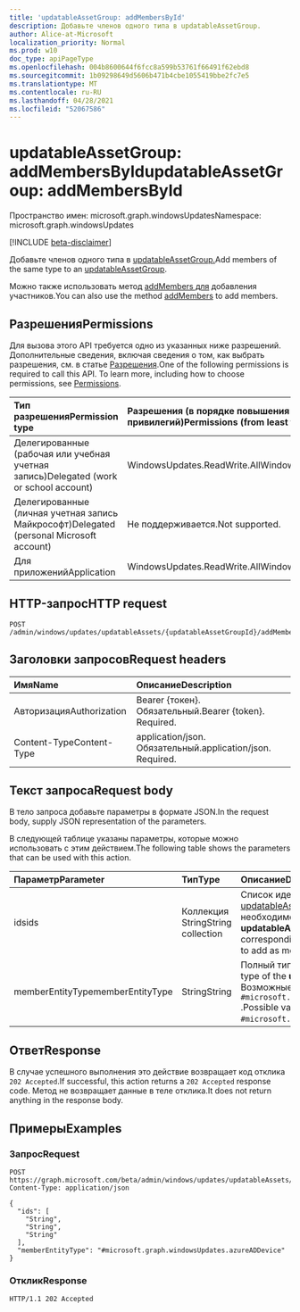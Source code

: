 ```yaml
---
title: 'updatableAssetGroup: addMembersById'
description: Добавьте членов одного типа в updatableAssetGroup.
author: Alice-at-Microsoft
localization_priority: Normal
ms.prod: w10
doc_type: apiPageType
ms.openlocfilehash: 004b8600644f6fcc8a599b53761f66491f62ebd8
ms.sourcegitcommit: 1b09298649d5606b471b4cbe1055419bbe2fc7e5
ms.translationtype: MT
ms.contentlocale: ru-RU
ms.lasthandoff: 04/28/2021
ms.locfileid: "52067586"
---
```

# <a name="updatableassetgroup-addmembersbyid"></a><span data-ttu-id="c07c2-103">updatableAssetGroup: addMembersById</span><span class="sxs-lookup"><span data-stu-id="c07c2-103">updatableAssetGroup: addMembersById</span></span>
<span data-ttu-id="c07c2-104">Пространство имен: microsoft.graph.windowsUpdates</span><span class="sxs-lookup"><span data-stu-id="c07c2-104">Namespace: microsoft.graph.windowsUpdates</span></span>

[!INCLUDE [beta-disclaimer](../../includes/beta-disclaimer.md)]

<span data-ttu-id="c07c2-105">Добавьте членов одного типа в [updatableAssetGroup.](../resources/windowsupdates-updatableassetgroup.md)</span><span class="sxs-lookup"><span data-stu-id="c07c2-105">Add members of the same type to an [updatableAssetGroup](../resources/windowsupdates-updatableassetgroup.md).</span></span>

<span data-ttu-id="c07c2-106">Можно также использовать метод [addMembers для](windowsupdates-updatableassetgroup-addmembers.md) добавления участников.</span><span class="sxs-lookup"><span data-stu-id="c07c2-106">You can also use the method [addMembers](windowsupdates-updatableassetgroup-addmembers.md) to add members.</span></span>

## <a name="permissions"></a><span data-ttu-id="c07c2-107">Разрешения</span><span class="sxs-lookup"><span data-stu-id="c07c2-107">Permissions</span></span>
<span data-ttu-id="c07c2-p101">Для вызова этого API требуется одно из указанных ниже разрешений. Дополнительные сведения, включая сведения о том, как выбрать разрешения, см. в статье [Разрешения](/graph/permissions-reference).</span><span class="sxs-lookup"><span data-stu-id="c07c2-p101">One of the following permissions is required to call this API. To learn more, including how to choose permissions, see [Permissions](/graph/permissions-reference).</span></span>

|<span data-ttu-id="c07c2-110">Тип разрешения</span><span class="sxs-lookup"><span data-stu-id="c07c2-110">Permission type</span></span>|<span data-ttu-id="c07c2-111">Разрешения (в порядке повышения привилегий)</span><span class="sxs-lookup"><span data-stu-id="c07c2-111">Permissions (from least to most privileged)</span></span>|
|:---|:---|
|<span data-ttu-id="c07c2-112">Делегированные (рабочая или учебная учетная запись)</span><span class="sxs-lookup"><span data-stu-id="c07c2-112">Delegated (work or school account)</span></span>|<span data-ttu-id="c07c2-113">WindowsUpdates.ReadWrite.All</span><span class="sxs-lookup"><span data-stu-id="c07c2-113">WindowsUpdates.ReadWrite.All</span></span>|
|<span data-ttu-id="c07c2-114">Делегированные (личная учетная запись Майкрософт)</span><span class="sxs-lookup"><span data-stu-id="c07c2-114">Delegated (personal Microsoft account)</span></span>|<span data-ttu-id="c07c2-115">Не поддерживается.</span><span class="sxs-lookup"><span data-stu-id="c07c2-115">Not supported.</span></span>|
|<span data-ttu-id="c07c2-116">Для приложений</span><span class="sxs-lookup"><span data-stu-id="c07c2-116">Application</span></span>|<span data-ttu-id="c07c2-117">WindowsUpdates.ReadWrite.All</span><span class="sxs-lookup"><span data-stu-id="c07c2-117">WindowsUpdates.ReadWrite.All</span></span>|

## <a name="http-request"></a><span data-ttu-id="c07c2-118">HTTP-запрос</span><span class="sxs-lookup"><span data-stu-id="c07c2-118">HTTP request</span></span>

<!-- {
  "blockType": "ignored"
}
-->
``` http
POST /admin/windows/updates/updatableAssets/{updatableAssetGroupId}/addMembersById
```

## <a name="request-headers"></a><span data-ttu-id="c07c2-119">Заголовки запросов</span><span class="sxs-lookup"><span data-stu-id="c07c2-119">Request headers</span></span>
|<span data-ttu-id="c07c2-120">Имя</span><span class="sxs-lookup"><span data-stu-id="c07c2-120">Name</span></span>|<span data-ttu-id="c07c2-121">Описание</span><span class="sxs-lookup"><span data-stu-id="c07c2-121">Description</span></span>|
|:---|:---|
|<span data-ttu-id="c07c2-122">Авторизация</span><span class="sxs-lookup"><span data-stu-id="c07c2-122">Authorization</span></span>|<span data-ttu-id="c07c2-p102">Bearer {токен}. Обязательный.</span><span class="sxs-lookup"><span data-stu-id="c07c2-p102">Bearer {token}. Required.</span></span>|
|<span data-ttu-id="c07c2-125">Content-Type</span><span class="sxs-lookup"><span data-stu-id="c07c2-125">Content-Type</span></span>|<span data-ttu-id="c07c2-p103">application/json. Обязательный.</span><span class="sxs-lookup"><span data-stu-id="c07c2-p103">application/json. Required.</span></span>|

## <a name="request-body"></a><span data-ttu-id="c07c2-128">Текст запроса</span><span class="sxs-lookup"><span data-stu-id="c07c2-128">Request body</span></span>
<span data-ttu-id="c07c2-129">В тело запроса добавьте параметры в формате JSON.</span><span class="sxs-lookup"><span data-stu-id="c07c2-129">In the request body, supply JSON representation of the parameters.</span></span>

<span data-ttu-id="c07c2-130">В следующей таблице указаны параметры, которые можно использовать с этим действием.</span><span class="sxs-lookup"><span data-stu-id="c07c2-130">The following table shows the parameters that can be used with this action.</span></span>

|<span data-ttu-id="c07c2-131">Параметр</span><span class="sxs-lookup"><span data-stu-id="c07c2-131">Parameter</span></span>|<span data-ttu-id="c07c2-132">Тип</span><span class="sxs-lookup"><span data-stu-id="c07c2-132">Type</span></span>|<span data-ttu-id="c07c2-133">Описание</span><span class="sxs-lookup"><span data-stu-id="c07c2-133">Description</span></span>|
|:---|:---|:---|
|<span data-ttu-id="c07c2-134">ids</span><span class="sxs-lookup"><span data-stu-id="c07c2-134">ids</span></span>|<span data-ttu-id="c07c2-135">Коллекция String</span><span class="sxs-lookup"><span data-stu-id="c07c2-135">String collection</span></span>|<span data-ttu-id="c07c2-136">Список идентификаторов, соответствующих [updatableAsset](../resources/windowsupdates-updatableasset.md) ресурсам, которые необходимо добавить в качестве членов **updatableAssetGroup.**</span><span class="sxs-lookup"><span data-stu-id="c07c2-136">List of identifiers corresponding to the [updatableAsset](../resources/windowsupdates-updatableasset.md) resources to add as members of the **updatableAssetGroup**.</span></span>|
|<span data-ttu-id="c07c2-137">memberEntityType</span><span class="sxs-lookup"><span data-stu-id="c07c2-137">memberEntityType</span></span>|<span data-ttu-id="c07c2-138">String</span><span class="sxs-lookup"><span data-stu-id="c07c2-138">String</span></span>|<span data-ttu-id="c07c2-139">Полный тип **updatableAsset** ресурсов.</span><span class="sxs-lookup"><span data-stu-id="c07c2-139">The full type of the **updatableAsset** resources.</span></span> <span data-ttu-id="c07c2-140">Возможные значения: `#microsoft.graph.windowsUpdates.azureADDevice` .</span><span class="sxs-lookup"><span data-stu-id="c07c2-140">Possible values are: `#microsoft.graph.windowsUpdates.azureADDevice`.</span></span>|

## <a name="response"></a><span data-ttu-id="c07c2-141">Ответ</span><span class="sxs-lookup"><span data-stu-id="c07c2-141">Response</span></span>

<span data-ttu-id="c07c2-142">В случае успешного выполнения это действие возвращает код отклика `202 Accepted`.</span><span class="sxs-lookup"><span data-stu-id="c07c2-142">If successful, this action returns a `202 Accepted` response code.</span></span> <span data-ttu-id="c07c2-143">Метод не возвращает данные в теле отклика.</span><span class="sxs-lookup"><span data-stu-id="c07c2-143">It does not return anything in the response body.</span></span>

## <a name="examples"></a><span data-ttu-id="c07c2-144">Примеры</span><span class="sxs-lookup"><span data-stu-id="c07c2-144">Examples</span></span>

### <a name="request"></a><span data-ttu-id="c07c2-145">Запрос</span><span class="sxs-lookup"><span data-stu-id="c07c2-145">Request</span></span>
<!-- {
  "blockType": "request",
  "name": "updatableassetgroup_addmembersbyid"
}
-->
``` http
POST https://graph.microsoft.com/beta/admin/windows/updates/updatableAssets/{updatableAssetGroupId}/addMembersById
Content-Type: application/json

{
  "ids": [
    "String",
    "String",
    "String"
  ],
  "memberEntityType": "#microsoft.graph.windowsUpdates.azureADDevice"
}
```

### <a name="response"></a><span data-ttu-id="c07c2-146">Отклик</span><span class="sxs-lookup"><span data-stu-id="c07c2-146">Response</span></span>

<!-- {
  "blockType": "response",
  "truncated": true
}
-->
``` http
HTTP/1.1 202 Accepted
```


